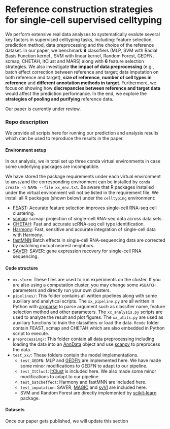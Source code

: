# Reference construction strategies for single-cell supervised celltyping
We perform extensive real data analyses to systematically evalute several key factors in supervised celltyping tasks, including: feature selection, prediction method, data preprocessing and the choice of the reference dataset. In our paper, we benchmark **9** classifiers (MLP, SVM with Radial Basis Function kernel , SVM with linear kernel, Random Forest, GEDFN, scmap, CHETAH, ItClust and MARS) along with **6** feature selection strategies. We also investigate **the impact of data preprocessing** (e.g., batch effect correction between reference and target; data imputation on both reference and target), **size of reference**, **number of cell types in reference** and **different annotation methods in target**. Furthermore, we focus on showing how **discrepancies between reference and target data** would affect the prediction performance. In the end, we explore the **strategies of pooling and purifying** reference data. 

Our paper is currently under review.



### Repo description

We provide all scripts here for running our prediction and analysis results which can be used to reproduce the results in the paper.

#### Environment setup

In our analysis, we in total set up three conda virtual environments in case some underlying packages are incompatible. 

We have stored the package requirements under each virtual environment to `envs/`and the corresponding environment can be installed by `conda create -n NAME --file xx_env.txt`.  Be aware that R packages installed under the virtual environment will not be listed in the requirement file. We install all R packages (shown below) under the `celltyping` environment:

- [FEAST](https://github.com/suke18/FEAST): Accurate feature selection improves single-cell RNA-seq cell clustering.
-  [scmap](https://bioconductor.org/packages/release/bioc/html/scmap.html): scmap: projection of single-cell RNA-seq data across data sets.
- [CHETAH](http://www.bioconductor.org/packages/release/bioc/html/CHETAH.html): Fast and accurate scRNA-seq cell type identification.
- [Harmony](https://github.com/immunogenomics/harmony): Fast, sensitive and accurate integration of single-cell data with Harmony.
- [fastMNN](http://bioconductor.org/packages/devel/bioc/vignettes/batchelor/inst/doc/correction.html):Batch effects in single-cell RNA-sequencing data are corrected by matching mutual nearest neighbors.
- [SAVER](https://github.com/mohuangx/SAVER): SAVER: gene expression recovery for single-cell RNA sequencing.

#### Code structure

- `xx.slurm`: These files are used to run experiments on the cluster. If you are also using a computation cluster, you may change some `#SBATCH` parameters and directly run your own clusters. 
- `pipelines/`: This folder contains all written pipelines along with some auxiliary and analytical scripts. The `xx_pipeline.py` are all written in Python with [argparse](https://docs.python.org/3/library/argparse.html) to parse argument such as classifier name, feature selection method and other parameters. The `xx_analysis.py` scripts are used to analyze the result and plot figures. The `xx_utils.py` are used as auxiliary functions to train the classifiers or load the data. `Rcode` folder contain FEAST, scmap and CHETAH which are also embedded in Python script to execute.
- `preprocessing/`: This folder contain all data preprocessing including loading the data into an [AnnData](https://anndata.readthedocs.io/en/latest/) object and use [scanpy](https://scanpy.readthedocs.io/en/stable/) to preprocess the data.
- `test_xx/`: These folders contain the model implementations.
  - `test_GEDFN`: MLP and [GEDFN](https://github.com/yunchuankong/GEDFN) are implemented here. We have made some minor modifications to GEDFN to adapt to our pipeline.
  - `test_ItClust`: [ItClust](https://github.com/jianhuupenn/ItClust) is included here. We also made some minor modifications to adapt to our pipeline.
  - `test_batcheffect`: Harmony and fastMNN are included here.
  - `test_imputation`: SAVER, [MAGIC](https://github.com/KrishnaswamyLab/MAGIC) and [svVI](https://github.com/YosefLab/scvi-tools) are included here.
  - SVM and Random Forest are directly implemented by [scikit-learn](https://scikit-learn.org/stable/) package.

#### Datasets

Once our paper gets published, we will update this section